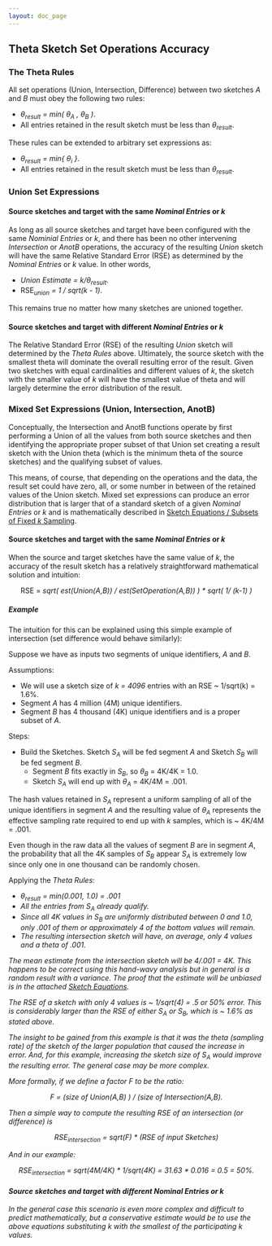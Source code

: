 ```yaml
---
layout: doc_page
---
```


## Theta Sketch Set Operations Accuracy

### The Theta Rules

All set operations (Union, Intersection, Difference) between two sketches <i>A</i> and <i>B</i> 
must obey the following two rules:

* <i>&theta;<sub>result</sub> = min( &theta;<sub>A</sub> , &theta;<sub>B</sub> )</i>.
* All entries retained in the result sketch must be less than <i>&theta;<sub>result</sub></i>.

These rules can be extended to arbitrary set expressions as:

* <i>&theta;<sub>result</sub> = min{ &theta;<sub>i</sub> }</i>.
* All entries retained in the result sketch must be less than <i>&theta;<sub>result</sub></i>.

### Union Set Expressions

#### Source sketches and target with the same <i>Nominal Entries</i> or <i>k</i>

As long as all source sketches and target have been configured with the same <i>Nominial Entries</i> 
or <i>k</i>, and there has been no other intervening <i>Intersection</i> or <i>AnotB</i> operations, 
the accuracy of the resulting <i>Union</i> sketch will have the same Relative Standard Error (RSE) 
as determined by the <i>Nominal Entries</i> or <i>k</i> value. In other words,

* <i>Union Estimate = k/&theta;<sub>result</sub></i>.
* RSE<i><sub>union</sub> = 1 / sqrt(k - 1)</i>.

This remains true no matter how many sketches are unioned together.

#### Source sketches and target with different <i>Nominal Entries</i> or <i>k</i>

The Relative Standard Error (RSE) of the resulting <i>Union</i> sketch will determined by
the <i>Theta Rules</i> above. Ultimately, the source sketch with the smallest theta will 
dominate the overall resulting error of the result. Given two sketches with equal cardinalities and 
different values of <i>k</i>, the sketch with the smaller value of <i>k</i> will have the smallest
value of theta and will largely determine the error distribution of the result. 

### Mixed Set Expressions (Union, Intersection, AnotB)

Conceptually, the Intersection and AnotB functions operate by first performing a Union of all the
values from both source sketches and then identifying the appropriate proper subset of that 
Union set creating a result sketch with the Union theta (which is the minimum theta of the source
sketches) and the qualifying subset of values. 

This means, of course, that depending on the operations and the data, the result set could have 
zero, all, or some number in between of the retained values of the Union sketch. 
Mixed set expressions can produce an error distribution that is larger that of a standard sketch
of a given <i>Nominal Entries</i> or <i>k</i> and is mathematically described in 
<a href="{{site.docs_pdf_dir}}/SketchEquations.pdf">Sketch Equations / Subsets of Fixed <i>k</i> Sampling</a>. 

#### Source sketches and target with the same <i>Nominal Entries</i> or <i>k</i>

When the source and target sketches have the same value of <i>k</i>, 
the accuracy of the result sketch has a relatively straightforward mathematical solution and intuition:

<center>RSE = <i>sqrt( est(Union(A,B)) / est(SetOperation(A,B)) ) * sqrt( 1/ (k-1) )</i></center>

##### Example

The intuition for this can be explained using this simple example of intersection 
(set difference would behave similarly):

Suppose we have as inputs two segments of unique identifiers, <i>A</i> and <i>B</i>.

Assumptions:

* We will use a sketch size of <i>k = 4096</i> entries with an RSE ~ 1/sqrt(k) = 1.6%.
* Segment <i>A</i> has 4 million (4M) unique identifiers.
* Segment <i>B</i> has 4 thousand (4K) unique identifiers and is a proper subset of <i>A</i>.

Steps:

* Build the Sketches. Sketch <i>S<sub>A</sub></i> will be fed segment <i>A</i> and Sketch <i>S<sub>B</sub></i> 
will be fed segment <i>B</i>.
    * Segment <i>B</i> fits exactly in <i>S<sub>B</sub></i>, so <i>&theta;<sub>B</sub></i> = 4K/4K = 1.0.
    * Sketch <i>S<sub>A</sub></i> will end up with <i>&theta;<sub>A</sub></i> = 4K/4M = .001.

The hash values retained in <i>S<sub>A</sub></i> represent a uniform sampling of all of the unique identifiers 
in segment <i>A</i> and the resulting value of <i>&theta;<sub>A</sub></i> represents the effective sampling rate
required to end up with <i>k</i> samples, which is ~ 4K/4M = .001.

Even though in the raw data all the values of segment <i>B</i> are in segment <i>A</i>, the probability 
that all the 4K samples of <i>S<sub>B</sub></i> appear <i>S<sub>A</sub></i> is extremely low since 
only one in one thousand can be randomly chosen.

Applying the <i>Theta Rules</i>:

* <i>&theta;<sub>result</sub> = min(0.001, 1.0) = .001
* All the entries from <i>S<sub>A</sub></i> already qualify. 
* Since all 4K values in <i>S<sub>B</sub></i> are uniformly distributed between 0 and 1.0, only .001 of them 
or approximately 4 of the bottom values will remain.
* The resulting intersection sketch will have, on average, only 4 values and a theta of .001.

The mean estimate from the intersection sketch will be 4/.001 = 4K. 
This happens to be correct using this hand-wavy analysis but in general is a random result with a variance. 
The proof that the estimate will be unbiased is in the attached 
<a href="{{site.docs_pdf_dir}}/SketchEquations.pdf">Sketch Equations</a>.

The RSE of a sketch with only 4 values is ~ 1/sqrt(4) = .5 or 50% error. 
This is considerably larger than the RSE of either <i>S<sub>A</sub></i> or <i>S<sub>B</sub></i>, 
which is ~ 1.6% as stated above.

The insight to be gained from this example is that it was the theta (sampling rate) of the sketch of the 
larger population that caused the increase in error. 
And, for this example, increasing the sketch size of <i>S<sub>A</sub></i> would improve the resulting error. 
The general case may be more complex.

More formally, if we define a factor <i>F</i> to be the ratio:

<center><i>F</i> = (size of Union(A,B) ) / (size of Intersection(A,B).</center>

Then a simple way to compute the resulting RSE of an intersection (or difference) is

<center>RSE<sub><i>intersection</i></sub> = <i>sqrt(F) * (RSE of input Sketches)</i></center>

And in our example:

<center>RSE<sub><i>intersection</i></sub> = sqrt(4M/4K) * 1/sqrt(4K) = 31.63 * 0.016 =  0.5 = 50%.</center>


#### Source sketches and target with different <i>Nominal Entries</i> or <i>k</i>

In the general case this scenario is even more complex and difficult to predict mathematically, but a conservative
estimate would be to use the above equations substituting <i>k</i> with the smallest of the participating 
<i>k</i> values.
